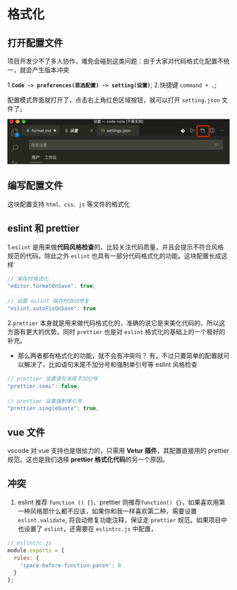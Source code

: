 # 格式化

## 打开配置文件

项目开发少不了多人协作，难免会碰到这类问题：由于大家对代码格式化配置不统一，就会产生版本冲突

1.**`Code -> preferences(首选配置) -> setting(设置)`**; 2.快捷键 `command + ,`;

配置模式界面就打开了，点击右上角红色区域按钮，就可以打开 `setting.json` 文件了。

![配置文件](./assets/vscode.setting.png)

## 编写配置文件

这块配置支持 `html、css、js` 等文件的格式化

## eslint 和 prettier

1.`eslint` 是用来做**代码风格检查**的，比较关注代码质量，并且会提示不符合风格规范的代码。除此之外 `eslint` 也具有一部分代码格式化的功能。这块配置长成这样

```js
// 保存时格式化
"editor.formatOnSave": true,

// 设置 eslint 保存时自动修复
"eslint.autoFixOnSave": true
```

2.`prettier` 本身就是用来做代码格式化的，准确的说它是来美化代码的，所以这方面有更大的优势。同时 `prettier` 也是对 `eslint` 格式化的基础上的一个极好的补充。

- 那么两者都有格式化的功能，就不会有冲突吗？
  有，不过只要简单的配置就可以解决了，比如语句末尾不加分号和强制单引号等 eslint 风格检查

```js
// prettier 设置语句末尾不加分号
"prettier.semi": false,

// prettier 设置强制单引号
"prettier.singleQuote": true,
```

## vue 文件

vscode 对 vue 支持也是很给力的，只需用 **Vetur 插件**，其配置直接用的 prettier 规范。这也是我们选择 **prettier 格式化代码**的另一个原因。

## 冲突

1. eslint 推荐 `function () {}`、prettier 则推荐`function() {}`，如果喜欢用第一种风格那什么都不应该，如果你和我一样喜欢第二种，需要设置 `eslint.validate`, 将自动修复功能注释，保证走 `prettier` 规范。如果项目中也设置了 `eslint`，还需要在 `eslintrc.js` 中配置，

```js
// eslintrc.js
module.exports = {
  rules: {
    'space-before-function-paren': 0
  }
};
```
